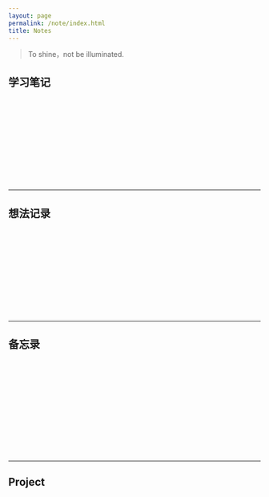 ```yaml
---
layout: page
permalink: /note/index.html
title: Notes
---
```


> To shine，not be illuminated.

## 学习笔记

<br>

<br>

<br>

<br>

<br>

<br>

<br>

<br>

<br>

<br>

---

## 想法记录

<br>

<br>

<br>

<br>

<br>

<br>

<br>

<br>

<br>

<br>

---

## 备忘录

<br>

<br>

<br>

<br>

<br>

<br>

<br>

<br>

<br>

<br>

<br>


---

## Project

<br>

<br>

<br>

<br>

<br>

<br>

<br>

<br>
